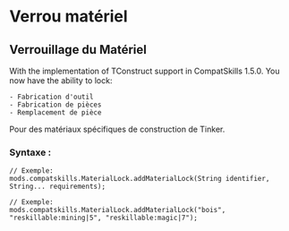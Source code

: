 # Verrou matériel

## Verrouillage du Matériel

With the implementation of TConstruct support in CompatSkills 1.5.0. You now have the ability to lock:

    - Fabrication d'outil
    - Fabrication de pièces
    - Remplacement de pièce
    

Pour des matériaux spécifiques de construction de Tinker.

### Syntaxe :

    // Exemple:
    mods.compatskills.MaterialLock.addMaterialLock(String identifier, String... requirements);
    
    // Exemple:
    mods.compatskills.MaterialLock.addMaterialLock("bois", "reskillable:mining|5", "reskillable:magic|7");